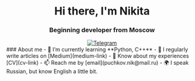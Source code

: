 <div id="header" align="center">
	<h1>Hi there, I'm Nikita</h1>
	<h3>Beginning developer from Moscow</h3>
</div>
<div id="socials" align="center">
	<a href="https://t.me/Nofflt">
		<img src="https://img.shields.io/badge/Telegram-blue?style=for-the-badge&logo=telegram&logoColor=white" alt="Telegram"/>
	</a>
</div>
### About me
- 🌱 I’m currently learning **Python, C++**
- 📝 I regularly write articles on [Medium](medium-link)
- 📄 Know about my experiences [CV](cv-link)
- 📫 Reach me by [email](puchkov.nik@mail.ru)
- 🌍 I speak Russian, but know English a little bit.

